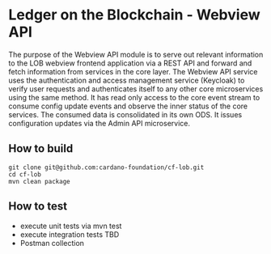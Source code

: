 # Ledger on the Blockchain - Webview API

The purpose of the Webview API module is to serve out relevant information to the LOB webview frontend application via a REST API and forward and fetch information from services in the core layer. The Webview API service uses the authentication and access management service (Keycloak) to verify user requests and authenticates itself to any other core microservices using the same method. It has read only access to the core event stream to consume config update events and observe the inner status of the core services. The consumed data is consolidated in its own ODS. It issues configuration updates via the Admin API microservice.

## How to build

```
git clone git@github.com:cardano-foundation/cf-lob.git
cd cf-lob
mvn clean package
```

## How to test

- execute unit tests via mvn test
- execute integration tests TBD
- Postman collection
